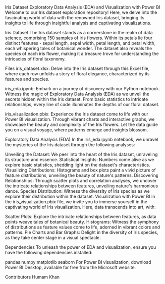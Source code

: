 Iris Dataset Exploratory Data Analysis (EDA) and Visualization with Power BI
Welcome to our Iris dataset exploration repository! Here, we delve into the fascinating world of data with the renowned Iris dataset, bringing its insights to life through insightful analysis and captivating visualizations.

Iris Dataset
The Iris dataset stands as a cornerstone in the realm of data science, comprising 150 samples of iris flowers. Within its petals lie four distinct features - sepal length, sepal width, petal length, and petal width, each whispering tales of botanical wonder. The dataset also reveals the species of each iris flower, making it a treasure trove for understanding the intricacies of floral taxonomy.

Files
iris_dataset.xlsx: Delve into the Iris dataset through this Excel file, where each row unfolds a story of floral elegance, characterized by its features and species.

iris_eda.ipynb: Embark on a journey of discovery with our Python notebook. Witness the magic of Exploratory Data Analysis (EDA) as we unveil the secrets hidden within the Iris dataset. From basic statistics to intricate relationships, every line of code illuminates the depths of our floral dataset.

iris_visualization.pbix: Experience the Iris dataset come to life with our Power BI visualization. Through vibrant charts and interactive graphs, we showcase the beauty and complexity of the Iris flowers. Let the data guide you on a visual voyage, where patterns emerge and insights blossom.

Exploratory Data Analysis (EDA)
In the iris_eda.ipynb notebook, we unravel the mysteries of the Iris dataset through the following analyses:

Unveiling the Dataset: We peer into the heart of the Iris dataset, unraveling its structure and essence.
Statistical Insights: Numbers come alive as we explore basic statistics, shedding light on the dataset's characteristics.
Visualizing Distributions: Histograms and box plots paint a vivid picture of feature distributions, unveiling the beauty of nature's patterns.
Discovering Relationships: Through scatter plots and correlation analyses, we uncover the intricate relationships between features, unveiling nature's harmonious dance.
Species Distribution: Witness the diversity of Iris species as we explore their distribution within the dataset.
Visualization with Power BI
In the iris_visualization.pbix file, we invite you to immerse yourself in the captivating world of Iris visualization. Here, data transcends into art, with:

Scatter Plots: Explore the intricate relationships between features, as data points weave tales of botanical beauty.
Histograms: Witness the symphony of distributions as feature values come to life, adorned in vibrant colors and patterns.
Pie Charts and Bar Graphs: Delight in the diversity of Iris species, as they take center stage in a visual spectacle.

Dependencies
To unleash the power of EDA and visualization, ensure you have the following dependencies installed:

pandas
numpy
matplotlib
seaborn
For Power BI visualization, download Power BI Desktop, available for free from the Microsoft website.

Contributors
Humam Khan
